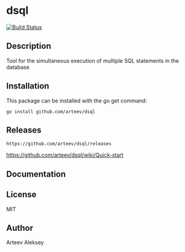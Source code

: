 dsql
==========

[![Build Status](https://travis-ci.org/arteev/dsql.svg?branch=master)](https://travis-ci.org/arteev/dsql)

Description
-----------

Tool for the simultaneous execution of multiple SQL statements in the database

Installation
------------

This package can be installed with the go get command:

    go install github.com/arteev/dsql
    
Releases
-------- 
    
    https://github.com/arteev/dsql/releases
    
    
https://github.com/arteev/dsql/wiki/Quick-start

    
Documentation
-------------
    
    
License
-------

  MIT

Author
------

Arteev Aleksey
